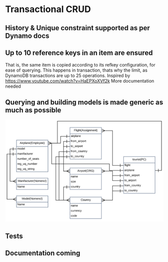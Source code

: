 # Transactional CRUD
## History & Unique constraint supported as per Dynamo docs
## Up to 10 reference keys in an item are ensured
That is, the same item is copied according to its refkey configuration, for ease of querying.
This happens in transaction, thats why the limit, as DynamoDB transactions are up to 25 operations. 
Inspired by https://www.youtube.com/watch?v=HaEPXoXVf2k
More documentation needed
## Querying and building models is made generic as much as possible 
![Test Model, test are based on](./test-model.svg)

## Tests 
## Documentation coming



